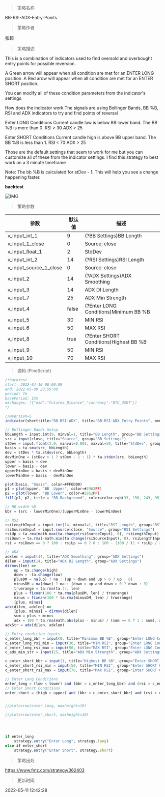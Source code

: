 
> 策略名称

BB-RSI-ADX-Entry-Points

> 策略作者

张超

> 策略描述

This is a combination of indicators used to find oversold and overbought entry points for possible reversion.

A Green arrow will appear when all condition are met for an ENTER LONG position.
A Red arow will appear when all condition are met for an ENTER SHORT position.

You can modify all of these condition parameters from the indicator's settings.

How does the indicator work
The signals are using Bollinger Bands, BB %B, RSI and ADX indicators to try and find points of reversal

Enter LONG Conditions
Current candle low is below BB lower band.
The BB %B is more than 0.
RSI > 30
ADX > 25

Enter SHORT Conditions
Current candle high is above BB upper band.
The BB %B is less than 1.
RSI < 70
ADX > 25

Those are the default settings that seem to work for me but you can customize all of these from the indicator settings.
I find this strategy to best work on a 3 minute timeframe

Note: The bb %B is calculated for stDev - 1. This will help you see a change happening faster.

**backtest**

 ![IMG](https://www.fmz.com/upload/asset/95057c5dafb05dd468.png) 

> 策略参数



|参数|默认值|描述|
|----|----|----|
|v_input_int_1|9|(?BB Settings)BB Length|
|v_input_1_close|0|Source: close|high|low|open|hl2|hlc3|hlcc4|ohlc4|
|v_input_float_1|2|StdDev|
|v_input_int_2|14|(?RSI Settings)RSI Length|
|v_input_source_1_close|0|Source: close|high|low|open|hl2|hlc3|hlcc4|ohlc4|
|v_input_2|14|(?ADX Settings)ADX Smoothing|
|v_input_3|14|ADX DI Length|
|v_input_7|25|ADX Min Strength|
|v_input_4|false|(?Enter LONG Conditions)Minimum BB %B|
|v_input_5|30|MIN RSI|
|v_input_6|50|MAX RSI|
|v_input_8|true|(?Enter SHORT Conditions)Highest BB %B|
|v_input_9|50|MIN RSI|
|v_input_10|70|MAX RSI|


> 源码 (PineScript)

``` javascript
/*backtest
start: 2022-04-10 00:00:00
end: 2022-05-09 23:59:00
period: 1h
basePeriod: 15m
exchanges: [{"eid":"Futures_Binance","currency":"BTC_USDT"}]
*/

//@version=5
indicator(shorttitle="BB-RSI-ADX", title="BB-RSI-ADX Entry Points", overlay=true, timeframe="", timeframe_gaps=true)

// Bollinger Bands Setup
bbLength = input.int(9, minval=1, title="BB Length", group="BB Settings")
src = input(close, title="Source", group="BB Settings")
stDev = input.float(2.0, minval=0.001, maxval=50, title="StdDev", group="BB Settings")
basis = ta.sma(src, bbLength)
dev = stDev * ta.stdev(src, bbLength)
devMinOne = (stDev > 1 ? stDev - 1 : 1) * ta.stdev(src, bbLength)
upper = basis + dev
lower = basis - dev
upperMinOne = basis + devMinOne
lowerMinOne = basis - devMinOne

plot(basis, "Basis", color=#FF6D00)
p1 = plot(upper, "BB  Upper", color=#2962FF)
p2 = plot(lower, "BB Lower", color=#2962FF)
fill(p1, p2, title = "BB Background", color=color.rgb(33, 150, 243, 95))

// BB width %B
bbr = (src - lowerMinOne)/(upperMinOne - lowerMinOne)

// RSI
rsiLengthInput = input.int(14, minval=1, title="RSI Length", group="RSI Settings")
rsiSourceInput = input.source(close, "Source", group="RSI Settings")
rsiUp = ta.rma(math.max(ta.change(rsiSourceInput), 0), rsiLengthInput)
rsiDown = ta.rma(-math.min(ta.change(rsiSourceInput), 0), rsiLengthInput)
rsi = rsiDown == 0 ? 100 : rsiUp == 0 ? 0 : 100 - (100 / (1 + rsiUp / rsiDown))

// ADX
adxlen = input(14, title="ADX Smoothing", group="ADX Settings")
dilen = input(14, title="ADX DI Length", group="ADX Settings")
dirmov(len) =>
	up = ta.change(high)
	down = -ta.change(low)
	plusDM = na(up) ? na : (up > down and up > 0 ? up : 0)
	minusDM = na(down) ? na : (down > up and down > 0 ? down : 0)
	truerange = ta.rma(ta.tr, len)
	plus = fixnan(100 * ta.rma(plusDM, len) / truerange)
	minus = fixnan(100 * ta.rma(minusDM, len) / truerange)
	[plus, minus]
adx(dilen, adxlen) =>
	[plus, minus] = dirmov(dilen)
	sum = plus + minus
	adx = 100 * ta.rma(math.abs(plus - minus) / (sum == 0 ? 1 : sum), adxlen)
adxStr = adx(dilen, adxlen)

// Entry condition inputs
c_enter_long_bbr = input(0, title="Minimum BB %B", group="Enter LONG Conditions", tooltip="The Minimum required BB %B required to enter a LONG position. RECOMMENDED: 0")
c_enter_long_rsi_min = input(30, title="MIN RSI", group="Enter LONG Conditions", tooltip="The Minimum RSI value to enter a LONG position. RECOMMENDED: 30", inline="rsi_long")
c_enter_long_rsi_max = input(50, title="MAX RSI", group="Enter LONG Conditions", tooltip="The Maximum RSI value to enter a LONG position. RECOMMENDED: 50", inline="rsi_long")
c_adx_min_str = input(25, title="ADX Min Strength", group="ADX Settings")

c_enter_short_bbr = input(1, title="Highest BB %B", group="Enter SHORT Conditions", tooltip="The Highest required BB %B required to enter a SHORT position. RECOMMENDED: 1")
c_enter_short_rsi_min = input(50, title="MIN RSI", group="Enter SHORT Conditions", tooltip="The Minimum RSI value to enter a SHORT position. RECOMMENDED: 50", inline="rsi_short")
c_enter_short_rsi_max = input(70, title="MAX RSI", group="Enter SHORT Conditions", tooltip="The Maximum RSI value to enter a SHORT position. RECOMMENDED: 70", inline="rsi_short")

// Enter Long Conditions
enter_long = (low < lower) and (bbr > c_enter_long_bbr) and (rsi > c_enter_long_rsi_min) and (rsi < c_enter_long_rsi_max) and (adxStr > c_adx_min_str)  ? 1 : 0
// Enter Short Conditions
enter_short = (high > upper) and (bbr < c_enter_short_bbr) and (rsi > c_enter_short_rsi_min) and (rsi < c_enter_short_rsi_max) and (adxStr > c_adx_min_str)  ? -1 : 0


//plotarrow(enter_long, maxheight=10)    

//plotarrow(enter_short, maxheight=10)    




if enter_long
    strategy.entry("Enter Long", strategy.long)
else if enter_short
    strategy.entry("Enter Short", strategy.short)
```

> 策略出处

https://www.fmz.com/strategy/362403

> 更新时间

2022-05-11 12:42:28
